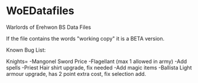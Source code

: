 # WoEDatafiles
Warlords of Erehwon BS Data Files

If the file contains the words "working copy" it is a BETA version.

Known Bug List:

Knights=
-Mangonel Sword Price
-Flagellant (max 1 allowed in army)
-Add spells
-Priest Hair shirt upgrade, fix needed
-Add magic items
-Ballista Light armour upgrade, has 2 point extra cost, fix selection add.
